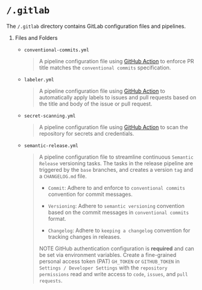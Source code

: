 # `/.gitlab`

The `/.gitlab` directory contains GitLab configuration files and pipelines.

1. Files and Folders

    - `conventional-commits.yml`
      > A pipeline configuration file using [GitHub Action](https://github.com/amannn/action-semantic-pull-request) to enforce PR title matches the `conventional commits` specification.

    - `labeler.yml`
      > A pipeline configuration file using [GitHub Action](https://github.com/actions/labeler) to automatically apply labels to issues and pull requests based on the title and body of the issue or pull request.

    - `secret-scanning.yml`
      > A pipeline configuration file using [GitHub Action](https://github.com/marketplace/actions/trufflehog-oss) to scan the repository for secrets and credentials.

    - `semantic-release.yml`
      > A pipeline configuration file to streamline continuous `Semantic Release` versioning tasks. The tasks in the release pipeline are triggered by the `base` branches, and creates a version `tag` and a `CHANGELOG.md` file.
      >
      > - `Commit`:
      > Adhere to and enforce to `conventional commits` convention for commit messages.
      >
      > - `Versioning`:
      > Adhere to `semantic versioning` convention based on the commit messages in `conventional commits` format.
      >
      > - `Changelog`:
      > Adhere to `keeping a changelog` convention for tracking changes in releases.
      >
      > NOTE GitHub authentication configuration is **required** and can be set via environment variables. Create a fine-grained personal access token (PAT) `GH_TOKEN` or `GITHUB_TOKEN` in `Settings / Developer Settings` with the `repository permissions` read and write access to `code`, `issues`, and `pull requests`.
